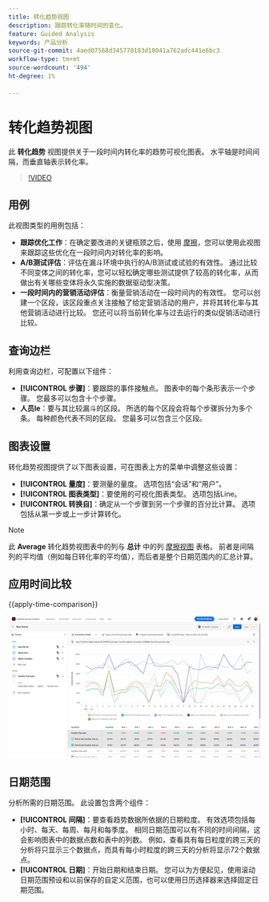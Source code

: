 ```yaml
---
title: 转化趋势视图
description: 跟踪转化率随时间的变化。
feature: Guided Analysis
keywords: 产品分析
source-git-commit: 4aed07568d345770183d18041a762adc441e6bc3
workflow-type: tm+mt
source-wordcount: '494'
ht-degree: 1%

---
```


# 转化趋势视图

此 **转化趋势** 视图提供关于一段时间内转化率的趋势可视化图表。 水平轴是时间间隔，而垂直轴表示转化率。

>[!VIDEO](https://video.tv.adobe.com/v/3421662/?learn=on)

## 用例

此视图类型的用例包括：

* **跟踪优化工作**：在确定要改进的关键瓶颈之后，使用 [摩擦](friction.md)，您可以使用此视图来跟踪这些优化在一段时间内对转化率的影响。
* **A/B测试评估**：评估在漏斗环境中执行的A/B测试或试验的有效性。 通过比较不同变体之间的转化率，您可以轻松确定哪些测试提供了较高的转化率，从而做出有关哪些变体将永久实施的数据驱动型决策。
* **一段时间内的营销活动评估**：衡量营销活动在一段时间内的有效性。 您可以创建一个区段，该区段重点关注接触了给定营销活动的用户，并将其转化率与其他营销活动进行比较。 您还可以将当前转化率与过去运行的类似促销活动进行比较。

## 查询边栏

利用查询边栏，可配置以下组件：

* **[!UICONTROL 步骤]**：要跟踪的事件接触点。 图表中的每个条形表示一个步骤。 您最多可以包含十个步骤。
* **人员le**：要与其比较漏斗的区段。 所选的每个区段会将每个步骤拆分为多个条。 每种颜色代表不同的区段。 您最多可以包含三个区段。

## 图表设置

转化趋势视图提供了以下图表设置，可在图表上方的菜单中调整这些设置：

* **[!UICONTROL 量度]**：要测量的量度。 选项包括“会话”和“用户”。
* **[!UICONTROL 图表类型]**：要使用的可视化图表类型。 选项包括Line。
* **[!UICONTROL 转换自]**：确定从一个步骤到另一个步骤的百分比计算。 选项包括从第一步或上一步计算转化。

>[!NOTE]
>
>此 **Average** 转化趋势视图表中的列与 **总计** 中的列 [摩擦视图](friction.md) 表格。 前者是间隔列的平均值（例如每日转化率的平均值），而后者是整个日期范围内的汇总计算。

## 应用时间比较

{{apply-time-comparison}}

![转化趋势时间比较](../assets/conversion-trends-compare.png)

## 日期范围

分析所需的日期范围。 此设置包含两个组件：

* **[!UICONTROL 间隔]**：要查看趋势数据所依据的日期粒度。 有效选项包括每小时、每天、每周、每月和每季度。 相同日期范围可以有不同的时间间隔，这会影响图表中的数据点数和表中的列数。 例如，查看具有每日粒度的跨三天的分析将只显示三个数据点，而具有每小时粒度的跨三天的分析将显示72个数据点。
* **[!UICONTROL 日期]**：开始日期和结束日期。 您可以为方便起见，使用滚动日期范围预设和以前保存的自定义范围，也可以使用日历选择器来选择固定日期范围。
